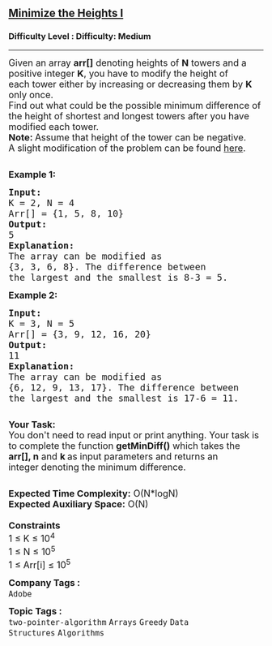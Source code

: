 <h2><a href="https://www.geeksforgeeks.org/problems/minimize-the-heights-i/0">Minimize the Heights I</a></h2><h3>Difficulty Level : Difficulty: Medium</h3><hr><div class="problems_problem_content__Xm_eO"><p><span style="font-size:18px">Given an array <strong>arr[]</strong>&nbsp;denoting heights of <strong>N</strong> towers and a positive integer <strong>K</strong>, you have to modify the height&nbsp;of each&nbsp;tower either by increasing or decreasing them by <strong>K</strong> only once.<br>
Find out what could be the possible&nbsp;minimum difference of the height&nbsp;of shortest and longest towers after you have modified each tower.<br>
<strong>Note: </strong>Assume that height of the tower can be negative.</span><br>
<span style="font-size:18px">A slight modification of the problem can be found <a href="https://practice.geeksforgeeks.org/problems/minimize-the-heights3351/1">here</a>.&nbsp;</span></p>

<p><br>
<span style="font-size:18px"><strong>Example 1:</strong></span></p>

<pre><span style="font-size:18px"><strong>Input:
</strong>K = 2, N = 4
Arr[] = {1, 5, 8, 10}
<strong>Output:</strong>
5
<strong>Explanation:</strong>
The array can be modified as 
{3, 3, 6, 8}. The difference between 
the largest and the smallest is 8-3 = 5.
</span></pre>

<p><span style="font-size:18px"><strong>Example 2:</strong></span></p>

<pre><span style="font-size:18px"><strong>Input:
</strong>K = 3, N = 5
Arr[] = {3, 9, 12, 16, 20}
<strong>Output:</strong>
11
<strong>Explanation:</strong>
The array can be modified as
{6,&nbsp;12,&nbsp;9,&nbsp;13,&nbsp;17}. The difference between 
the largest and the smallest is 17-6 = 11.&nbsp;
</span></pre>

<p><br>
<span style="font-size:18px"><strong>Your Task:</strong><br>
You don't need to read input or print anything. Your task is to complete the function&nbsp;<strong>getMinDiff()</strong>&nbsp;which takes the <strong>arr[], n</strong>&nbsp;and&nbsp;<strong>k&nbsp;</strong>as input parameters and returns an integer&nbsp;denoting the minimum difference.</span></p>

<p><br>
<span style="font-size:18px"><strong>Expected Time Complexity:</strong>&nbsp;O(N*logN)<br>
<strong>Expected Auxiliary Space:</strong>&nbsp;O(N)<br>
<br>
<strong>Constraints</strong><br>
1 ≤ K&nbsp;≤ 10<sup>4</sup><br>
1 ≤ N&nbsp;≤ 10<sup>5</sup><br>
1 ≤ Arr[i] ≤ 10<sup>5</sup></span></p>
</div><p><span style=font-size:18px><strong>Company Tags : </strong><br><code>Adobe</code>&nbsp;<br><p><span style=font-size:18px><strong>Topic Tags : </strong><br><code>two-pointer-algorithm</code>&nbsp;<code>Arrays</code>&nbsp;<code>Greedy</code>&nbsp;<code>Data Structures</code>&nbsp;<code>Algorithms</code>&nbsp;